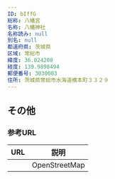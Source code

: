 ```yaml
---
ID: bIffG
総称: 八幡宮
名称: 八幡神社
名称読み: null
別名: null
都道府県: 茨城県
区域: 常総市
緯度: 36.024208
経度: 139.9898494
郵便番号: 3030003
住所: 茨城県常総市水海道橋本町３３２９
---
```


## その他

### 参考URL

| URL | 説明          |
| --- | ------------- |
|     | OpenStreetMap |
